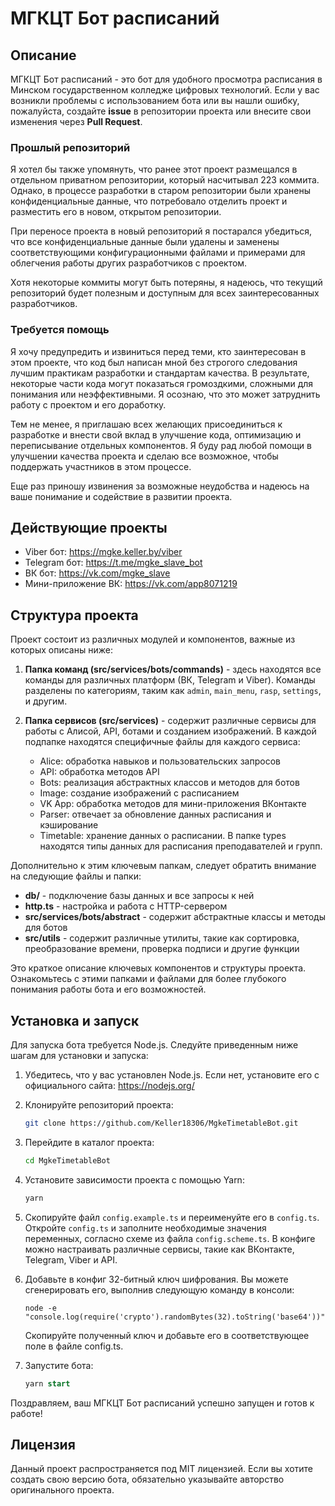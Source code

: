 # МГКЦТ Бот расписаний


## Описание
МГКЦТ Бот расписаний - это бот для удобного просмотра расписания в Минском государственном колледже цифровых технологий. Если у вас возникли проблемы с использованием бота или вы нашли ошибку, пожалуйста, создайте **issue** в репозитории проекта или внесите свои изменения через **Pull Request**.

### Прошлый репозиторий
Я хотел бы также упомянуть, что ранее этот проект размещался в отдельном приватном репозитории, который насчитывал 223 коммита. Однако, в процессе разработки в старом репозитории были хранены конфиденциальные данные, что потребовало отделить проект и разместить его в новом, открытом репозитории.

При переносе проекта в новый репозиторий я постарался убедиться, что все конфиденциальные данные были удалены и заменены соответствующими конфигурационными файлами и примерами для облегчения работы других разработчиков с проектом.

Хотя некоторые коммиты могут быть потеряны, я надеюсь, что текущий репозиторий будет полезным и доступным для всех заинтересованных разработчиков.

### Требуется помощь
Я хочу предупредить и извиниться перед теми, кто заинтересован в этом проекте, что код был написан мной без строгого следования лучшим практикам разработки и стандартам качества. В результате, некоторые части кода могут показаться громоздкими, сложными для понимания или неэффективными. Я осознаю, что это может затруднить работу с проектом и его доработку.

Тем не менее, я приглашаю всех желающих присоединиться к разработке и внести свой вклад в улучшение кода, оптимизацию и переписывание отдельных компонентов. Я буду рад любой помощи в улучшении качества проекта и сделаю все возможное, чтобы поддержать участников в этом процессе.

Еще раз приношу извинения за возможные неудобства и надеюсь на ваше понимание и содействие в развитии проекта.


## Действующие проекты
- Viber бот: https://mgke.keller.by/viber
- Telegram бот: https://t.me/mgke_slave_bot
- ВК бот: https://vk.com/mgke_slave
- Мини-приложение ВК: https://vk.com/app8071219


## Структура проекта
Проект состоит из различных модулей и компонентов, важные из которых описаны ниже:

1. **Папка команд (src/services/bots/commands)** - здесь находятся все команды для различных платформ (ВК, Telegram и Viber). Команды разделены по категориям, таким как `admin`, `main_menu`, `rasp`, `settings`, и другим.

2. **Папка сервисов (src/services)** - содержит различные сервисы для работы с Алисой, API, ботами и созданием изображений. В каждой подпапке находятся специфичные файлы для каждого сервиса:
    - Alice: обработка навыков и пользовательских запросов
    - API: обработка методов API
    - Bots: реализация абстрактных классов и методов для ботов
    - Image: создание изображений с расписанием
    - VK App: обработка методов для мини-приложения ВКонтакте
    - Parser: отвечает за обновление данных расписания и кэширование
    - Timetable: хранение данных о расписании. В папке types находятся типы данных для расписания преподавателей и групп.

Дополнительно к этим ключевым папкам, следует обратить внимание на следующие файлы и папки:

- **db/** - подключение базы данных и все запросы к ней
- **http.ts** - настройка и работа с HTTP-сервером
- **src/services/bots/abstract** - содержит абстрактные классы и методы для ботов
- **src/utils** - содержит различные утилиты, такие как сортировка, преобразование времени, проверка подписи и другие функции

Это краткое описание ключевых компонентов и структуры проекта. Ознакомьтесь с этими папками и файлами для более глубокого понимания работы бота и его возможностей.


## Установка и запуск
Для запуска бота требуется Node.js. Следуйте приведенным ниже шагам для установки и запуска:

1. Убедитесь, что у вас установлен Node.js. Если нет, установите его с официального сайта: https://nodejs.org/

2. Клонируйте репозиторий проекта:
    ```bash
    git clone https://github.com/Keller18306/MgkeTimetableBot.git
    ```

3. Перейдите в каталог проекта:
    ```bash
    cd MgkeTimetableBot
    ```

4. Установите зависимости проекта с помощью Yarn:
    ```bash
    yarn
    ```

5. Скопируйте файл `config.example.ts` и переименуйте его в `config.ts`. Откройте `config.ts` и заполните необходимые значения переменных, согласно схеме из файла `config.scheme.ts`. В конфиге можно настраивать различные сервисы, такие как ВКонтакте, Telegram, Viber и API.

6. Добавьте в конфиг 32-битный ключ шифрования. Вы можете сгенерировать его, выполнив следующую команду в консоли:
    ```less
    node -e "console.log(require('crypto').randomBytes(32).toString('base64'))"
    ```
    Скопируйте полученный ключ и добавьте его в соответствующее поле в файле config.ts.

7. Запустите бота:
    ```sql
    yarn start
    ```

Поздравляем, ваш МГКЦТ Бот расписаний успешно запущен и готов к работе!


## Лицензия
Данный проект распространяется под MIT лицензией. Если вы хотите создать свою версию бота, обязательно указывайте авторство оригинального проекта.
